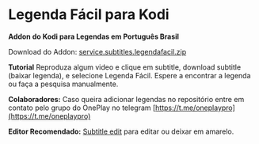 # Legenda Fácil para Kodi
**Addon do Kodi para Legendas em Português Brasil**

Download do Addon: [service.subtitles.legendafacil.zip](https://github.com/zoreu/legenda-facil-para-kodi/raw/master/service.subtitles.legendafacil.zip)

**Tutorial**
Reproduza algum video e clique em subtitle, download subtitle (baixar legenda), e  selecione Legenda Fácil.
Espere a encontrar a legenda ou faça a pesquisa manualmente.

**Colaboradores:**
Caso queira adicionar legendas no repositório entre em contato pelo grupo do OnePlay no telegram
[https://t.me/oneplaypro](https://t.me/oneplaypro)

**Editor Recomendado:**
[Subtitle edit](https://www.nikse.dk/subtitleedit/) para editar ou deixar em amarelo.
